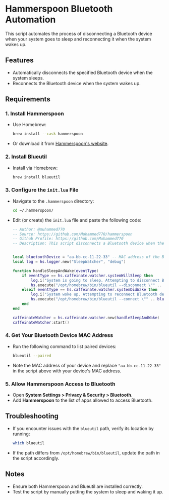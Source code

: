 # Hammerspoon Bluetooth Automation

This script automates the process of disconnecting a Bluetooth device when your system goes to sleep and reconnecting it when the system wakes up.

## Features
- Automatically disconnects the specified Bluetooth device when the system sleeps.
- Reconnects the Bluetooth device when the system wakes up.

## Requirements

### 1. Install Hammerspoon
- Use Homebrew: 
  ```sh
  brew install --cask hammerspoon
  ```
- Or download it from [Hammerspoon's website](https://www.hammerspoon.org/).

### 2. Install Blueutil
- Install via Homebrew:
  ```sh
  brew install blueutil
  ```

### 3. Configure the `init.lua` File
- Navigate to the `.hammerspoon` directory:
  ```sh
  cd ~/.hammerspoon/
  ```
- Edit (or create) the `init.lua` file and paste the following code:

  ```lua
  -- Author: @muhammed770
  -- Source: https://github.com/Muhammed770/hammerspoon
  -- Github Profile: https://github.com/Muhammed770
  -- Description: This script disconnects a Bluetooth device when the system goes to sleep and reconnects it when the system wakes up.


  local bluetoothDevice = "aa-bb-cc-11-22-33" -- MAC address of the Bluetooth device to connect/disconnect
  local log = hs.logger.new("SleepWatcher", "debug") 

  function handleSleepAndWake(eventType)
      if eventType == hs.caffeinate.watcher.systemWillSleep then
          log.i("System is going to sleep. Attempting to disconnect Bluetooth device.")
          hs.execute("/opt/homebrew/bin/blueutil --disconnect \"" .. bluetoothDevice .. "\"", false)
      elseif eventType == hs.caffeinate.watcher.systemDidWake then
          log.i("System woke up. Attempting to reconnect Bluetooth device.")
          hs.execute("/opt/homebrew/bin/blueutil --connect \"" .. bluetoothDevice .. "\"", false)
      end
  end

  caffeinateWatcher = hs.caffeinate.watcher.new(handleSleepAndWake)
  caffeinateWatcher:start()

  ```

### 4. Get Your Bluetooth Device MAC Address
- Run the following command to list paired devices:
  ```sh
  blueutil --paired
  ```
- Note the MAC address of your device and replace `"aa-bb-cc-11-22-33"` in the script above with your device's MAC address.

### 5. Allow Hammerspoon Access to Bluetooth
- Open **System Settings > Privacy & Security > Bluetooth**.
- Add **Hammerspoon** to the list of apps allowed to access Bluetooth.

## Troubleshooting
- If you encounter issues with the `blueutil` path, verify its location by running:
  ```sh
  which blueutil
  ```
- If the path differs from `/opt/homebrew/bin/blueutil`, update the path in the script accordingly.

## Notes
- Ensure both Hammerspoon and Blueutil are installed correctly.
- Test the script by manually putting the system to sleep and waking it up.
